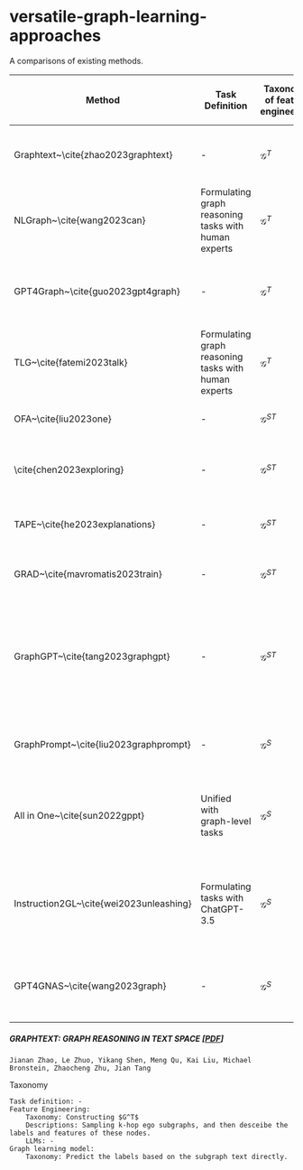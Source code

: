# versatile-graph-learning-approaches

A comparisons of existing methods.

| Method                                  | Task Definition                                      | Taxonomy of feature engineering | Descriptions                                            | LLMs                        | Taxonomy of graph learning models | Descriptions                                                 | LLMs           | Deployment and Response                                      |
| --------------------------------------- | ---------------------------------------------------- | ------------------------------- | ------------------------------------------------------- | --------------------------- | --------------------------------- | ------------------------------------------------------------ | -------------- | ------------------------------------------------------------ |
| Graphtext~\cite{zhao2023graphtext}      | -                                                    | $\mathcal{G}^T$                 | The features and node labels of k-hop subgraphs         | -                           | Predictor                         | predicting labels of centric node                            | ChatGPT/GPT-4  | Using predictions as response                                |
| NLGraph~\cite{wang2023can}              | Formulating graph reasoning tasks with human experts | $\mathcal{G}^T$                 | Describing the graphs, nodes, edges and learning tasks. | -                           | Predictor                         | Predicting the statistics of graphs.                         | GPT-3.5 / GPT4 | Using predictions as response                                |
| GPT4Graph~\cite{guo2023gpt4graph}       | -                                                    | $\mathcal{G}^T$                 | self-prompting to describe the graphs.                  | InstructGPT-3               | Predictor                         | Predicting the statistics and Semantic labels of graphs.     | InstructGPT-3  | Using predictions as response                                |
| TLG~\cite{fatemi2023talk}               | Formulating graph reasoning tasks with human experts | $\mathcal{G}^T$                 | Describing the graphs, nodes, edges and learning tasks. | -                           | Predictor                         | Predicting the statistics of graphs.                         | PaLM 62B       | Using predictions as response                                |
| OFA~\cite{liu2023one}                   | -                                                    | $\mathcal{G}^{ST}$              | Explanations on $\mathcal{V}^T$ and $\mathcal{E}^T$     | ChatGPT                     | GLA-centric                       | co-trained LLMs and R-GCNs                                   | Sentence-bert  | -                                                            |
| \cite{chen2023exploring}                | -                                                    | $\mathcal{G}^{ST}$              | generating and encoding text information                | Open-source LLMs            | Predictor                         | ?                                                            | ?              | -                                                            |
| TAPE~\cite{he2023explanations}          | -                                                    | $\mathcal{G}^{ST}$              | Explanations on $\mathcal{V}^T$ Predictions, encoding   | GPT3.5, fine-tuning Deberta | -                                 | Training RevGAT with enriched features                       | -              | -                                                            |
| GRAD~\cite{mavromatis2023train}         | -                                                    | $\mathcal{G}^{ST}$              | Using the raw texts in graphs                           | -                           | Alignment-based                   | co-trained GNN teacher and LLM student                       | BERT           | -                                                            |
| GraphGPT~\cite{tang2023graphgpt}        | -                                                    | $\mathcal{G}^{ST}$              | Using the raw texts in graphs                           | -                           | Alignment-based                   | Applying contrastive alignment objective on the predictions of pre-trained GNNs and LLMs | Bert           | -                                                            |
| GraphPrompt~\cite{liu2023graphprompt}   | -                                                    | $\mathcal{G}^S$                 | Sampling and unifying data and tasks                    | -                           | GFMs                              | Pre-trains and prompted on downstream tasks                  | -              | -                                                            |
| All in One~\cite{sun2022gppt}           | Unified with graph-level tasks                       | $\mathcal{G}^S$                 | Constructing prompt graphs                              | -                           | GFMs                              | Pre-trained with multi-task meta-learning and prompted on downstream tasks | -              | -                                                            |
| Instruction2GL~\cite{wei2023unleashing} | Formulating tasks with ChatGPT-3.5                   | $\mathcal{G}^S$                 | Load and Split data based on user instructions          | ChatGPT-3.5                 | LLM-assisted                      | Configuring AutoML and                                       | ChatGPT-3.5    | Configuring codes and generating response with ChatGPT and the agents |
| GPT4GNAS~\cite{wang2023graph}           | -                                                    | $\mathcal{G}^S$                 | -                                                       | -                           | LLM-assisted                      | Selecting and evaluating GNNs on AutoML with LLMs.           | GPT-4          | -                                                            |





##### GRAPHTEXT: GRAPH REASONING IN TEXT SPACE   [[PDF](https://arxiv.org/abs/2310.01089)]

```
Jianan Zhao, Le Zhuo, Yikang Shen, Meng Qu, Kai Liu, Michael Bronstein, Zhaocheng Zhu, Jian Tang
```
Taxonomy

```
Task definition: -
Feature Engineering: 
	Taxonomy: Constructing $G^T$
	Descriptions: Sampling k-hop ego subgraphs, and then desceibe the labels and features of these nodes.
	LLMs: - 
Graph learning model:
	Taxonomy: Predict the labels based on the subgraph text directly.
```



